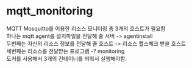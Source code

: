 # mqtt_monitoring
MQTT Mosquitto를 이용한 리소스 모니터링
총 3개의 호스트가 필요함<br>
하나는 mqtt agent를 설치파일을 전달해 줄 서버 -> agentinstall<br>
두번째는 자신의 리소스 정보를 전달해 줄 호스트 -> 리소스 헬스체크 받을 호스트 <br>
세번째는 리소스를 전달받는 프로그램 -? monitoring <br>
도커를 사용해서 3개의 컨테이너를 띄워서 실행해야함.
